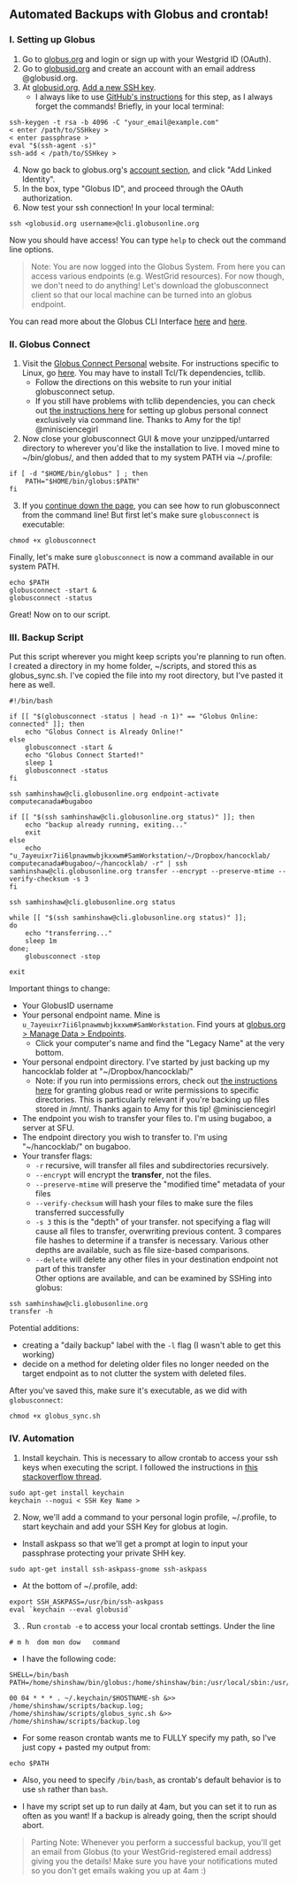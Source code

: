 ## Automated Backups with Globus and crontab!

### I. Setting up Globus

1. Go to [globus.org](www.globus.org) and login or sign up with your Westgrid ID (OAuth).  
2. Go to [globusid.org](www.globusid.org) and create an account with an email address @globusid.org.  
3. At [globusid.org](www.globusid.org), [Add a new SSH key](https://docs.globus.org/cli/).  
	+ I always like to use [GitHub's instructions](https://help.github.com/articles/generating-a-new-ssh-key-and-adding-it-to-the-ssh-agent/) for this step, as I always forget the commands!  Briefly, in your local terminal:  
	
```
ssh-keygen -t rsa -b 4096 -C "your_email@example.com"
< enter /path/to/SSHkey >
< enter passphrase >
eval "$(ssh-agent -s)"
ssh-add < /path/to/SSHkey >
```

4. Now go back to globus.org's [account section](https://www.globus.org/app/account), and click "Add Linked Identity".  
5. In the box, type "Globus ID", and proceed through the OAuth authorization.  
6. Now test your ssh connection! In your local terminal:  

```
ssh <globusid.org username>@cli.globusonline.org
```

Now you should have access! You can type `help` to check out the command line options.  
	
> Note: You are now logged into the Globus System.  From here you can access various endpoints (e.g. WestGrid resources).  For now though, we don't need to do anything!  Let's download the globusconnect client so that our local machine can be turned into an globus endpoint.  

You can read more about the Globus CLI Interface [here](https://docs.globus.org/cli/using-the-cli/) and [here](https://docs.globus.org/cli/cli-beyond-basics/). 

### II. Globus Connect  

1. Visit the [Globus Connect Personal](https://www.globus.org/globus-connect-personal) website. For instructions specific to Linux, go [here](https://docs.globus.org/how-to/globus-connect-personal-linux/).  You may have to install Tcl/Tk dependencies, tcllib.
	- Follow the directions on this website to run your initial globusconnect setup.  
	- If you still have problems with tcllib dependencies, you can check out [the instructions here](https://docs.globus.org/how-to/globus-connect-personal-cli/) for setting up globus personal connect exclusively via command line. Thanks to Amy for the tip! @minisciencegirl 
2. Now close your globusconnect GUI & move your unzipped/untarred directory to wherever you'd like the installation to live.  I moved mine to ~/bin/globus/, and then added that to my system PATH via ~/.profile:  
```
if [ -d "$HOME/bin/globus" ] ; then
    PATH="$HOME/bin/globus:$PATH"
fi
```  

3. If you [continue down the page](https://docs.globus.org/how-to/globus-connect-personal-linux/), you can see how to run globusconnect from the command line!  But first let's make sure `globusconnect` is executable:  
```
chmod +x globusconnect
```  

Finally, let's make sure `globusconnect` is now a command available in our system PATH. 
```
echo $PATH
globusconnect -start &
globusconnect -status
```

Great! Now on to our script.  

### III. Backup Script

Put this script wherever you might keep scripts you're planning to run often.  I created a directory in my home folder, ~/scripts, and stored this as globus_sync.sh.  I've copied the file into my root directory, but I've pasted it here as well.  

```
#!/bin/bash

if [[ "$(globusconnect -status | head -n 1)" == "Globus Online:   connected" ]]; then
    echo "Globus Connect is Already Online!"
else
    globusconnect -start &
    echo "Globus Connect Started!"
    sleep 1
    globusconnect -status 
fi

ssh samhinshaw@cli.globusonline.org endpoint-activate computecanada#bugaboo

if [[ "$(ssh samhinshaw@cli.globusonline.org status)" ]]; then
    echo "backup already running, exiting..."
    exit
else
    echo "u_7ayeuixr7ii6lpnawmwbjkxxwm#SamWorkstation/~/Dropbox/hancocklab/ computecanada#bugaboo/~/hancocklab/ -r" | ssh samhinshaw@cli.globusonline.org transfer --encrypt --preserve-mtime --verify-checksum -s 3 
fi

ssh samhinshaw@cli.globusonline.org status

while [[ "$(ssh samhinshaw@cli.globusonline.org status)" ]];
do
    echo "transferring..."
    sleep 1m
done;
    globusconnect -stop 

exit
```

Important things to change:  

- Your GlobusID username  
- Your personal endpoint name.  Mine is `u_7ayeuixr7ii6lpnawmwbjkxxwm#SamWorkstation`.  Find yours at [globus.org > Manage Data > Endpoints](https://www.globus.org/app/endpoints).  
	- Click your computer's name and find the "Legacy Name" at the very bottom.  
- Your personal endpoint directory.  I've started by just backing up my hancocklab folder at "~/Dropbox/hancocklab/"  
	+ Note: if you run into permissions errors, check out [the instructions here](https://docs.globus.org/faq/globus-connect-endpoints/#how_do_i_configure_accessible_directories_on_globus_connect_personal_for_linux) for granting globus read or write permissions to specific directories.  This is particularly relevant if you're backing up files stored in /mnt/. Thanks again to Amy for this tip! @minisciencegirl  
- The endpoint you wish to transfer your files to. I'm using bugaboo, a server at SFU.  
- The endpoint directory you wish to transfer to.  I'm using "~/hancocklab/" on bugaboo.  
- Your transfer flags:  
	+ `-r` recursive, will transfer all files and subdirectories recursively.  
	+ `--encrypt` will encrypt the **transfer**, not the files.  
	+ `--preserve-mtime` will preserve the "modified time" metadata of your files  
	+ `--verify-checksum` will hash your files to make sure the files transferred successfully  
	+ `-s 3` this is the "depth" of your transfer. not specifying a flag will cause all files to transfer, overwriting previous content. 3 compares file hashes to determine if a transfer is necessary.  Various other depths are available, such as file size-based comparisons.  
	+ `--delete` will delete any other files in your destination endpoint not part of this transfer  
Other options are available, and can be examined by SSHing into globus:
```
ssh samhinshaw@cli.globusonline.org
transfer -h
```  

Potential additions:  

- creating a "daily backup" label with the `-l` flag (I wasn't able to get this working)  
- decide on a method for deleting older files no longer needed on the target endpoint as to not clutter the system with deleted files.  
	
After you've saved this, make sure it's executable, as we did with `globusconnect`:
```
chmod +x globus_sync.sh
```

### IV. Automation  

1. Install keychain.  This is necessary to allow crontab to access your ssh keys when executing the script.  I followed the instructions in [this stackoverflow thread](http://stackoverflow.com/questions/869589/why-ssh-fails-from-crontab-but-succedes-when-executed-from-a-command-line).  
```
sudo apt-get install keychain
keychain --nogui < SSH Key Name >
```  



2. Now, we'll add a command to your personal login profile, ~/.profile, to start keychain and add your SSH Key for globus at login.  
- Install askpass so that we'll get a prompt at login to input your passphrase protecting your private SHH key.  

```
sudo apt-get install ssh-askpass-gnome ssh-askpass
```  

- At the bottom of ~/.profile, add:

```
export SSH_ASKPASS=/usr/bin/ssh-askpass
eval `keychain --eval globusid`
```  

3. . Run `crontab -e` to access your local crontab settings. Under the line
```
# m h  dom mon dow   command
```  
- I have the following code:
```
SHELL=/bin/bash
PATH=/home/shinshaw/bin/globus:/home/shinshaw/bin:/usr/local/sbin:/usr/local/bin:/usr/sbin:/usr/bin:/sbin:/bin:/usr/games:/usr/local/games:/usr/local/bin/globus

00 04 * * * . ~/.keychain/$HOSTNAME-sh &>> /home/shinshaw/scripts/backup.log; /home/shinshaw/scripts/globus_sync.sh &>> /home/shinshaw/scripts/backup.log

```  
- For some reason crontab wants me to FULLY specify my path, so I've just copy + pasted my output from:
```
echo $PATH
```  
- Also, you need to specify `/bin/bash`, as crontab's default behavior is to use `sh` rather than `bash`.  

- I have my script set up to run daily at 4am, but you can set it to run as often as you want!  If a backup is already going, then the script should abort.  

> Parting Note: Whenever you perform a successful backup, you'll get an email from Globus (to your WestGrid-registered email address) giving you the details!  Make sure you have your notifications muted so you don't get emails waking you up at 4am :)

